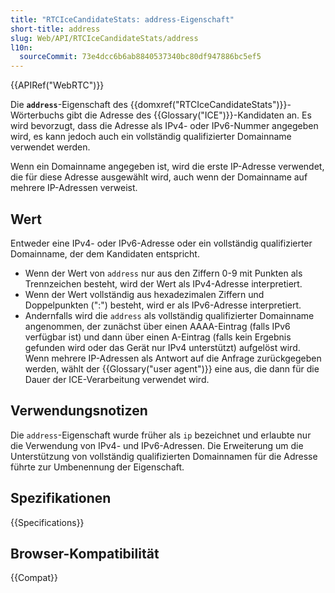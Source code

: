 ```yaml
---
title: "RTCIceCandidateStats: address-Eigenschaft"
short-title: address
slug: Web/API/RTCIceCandidateStats/address
l10n:
  sourceCommit: 73e4dcc6b6ab8840537340bc80df947886bc5ef5
---
```


{{APIRef("WebRTC")}}

Die **`address`**-Eigenschaft des {{domxref("RTCIceCandidateStats")}}-Wörterbuchs gibt die Adresse des {{Glossary("ICE")}}-Kandidaten an. Es wird bevorzugt, dass die Adresse als IPv4- oder IPv6-Nummer angegeben wird, es kann jedoch auch ein vollständig qualifizierter Domainname verwendet werden.

Wenn ein Domainname angegeben ist, wird die erste IP-Adresse verwendet, die für diese Adresse ausgewählt wird, auch wenn der Domainname auf mehrere IP-Adressen verweist.

## Wert

Entweder eine IPv4- oder IPv6-Adresse oder ein vollständig qualifizierter Domainname, der dem Kandidaten entspricht.

- Wenn der Wert von `address` nur aus den Ziffern 0-9 mit Punkten als Trennzeichen besteht, wird der Wert als IPv4-Adresse interpretiert.
- Wenn der Wert vollständig aus hexadezimalen Ziffern und Doppelpunkten (":") besteht, wird er als IPv6-Adresse interpretiert.
- Andernfalls wird die `address` als vollständig qualifizierter Domainname angenommen, der zunächst über einen AAAA-Eintrag (falls IPv6 verfügbar ist) und dann über einen A-Eintrag (falls kein Ergebnis gefunden wird oder das Gerät nur IPv4 unterstützt) aufgelöst wird. Wenn mehrere IP-Adressen als Antwort auf die Anfrage zurückgegeben werden, wählt der {{Glossary("user agent")}} eine aus, die dann für die Dauer der ICE-Verarbeitung verwendet wird.

## Verwendungsnotizen

Die `address`-Eigenschaft wurde früher als `ip` bezeichnet und erlaubte nur die Verwendung von IPv4- und IPv6-Adressen. Die Erweiterung um die Unterstützung von vollständig qualifizierten Domainnamen für die Adresse führte zur Umbenennung der Eigenschaft.

## Spezifikationen

{{Specifications}}

## Browser-Kompatibilität

{{Compat}}
